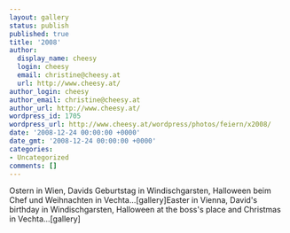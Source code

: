 ```yaml
---
layout: gallery
status: publish
published: true
title: '2008'
author:
  display_name: cheesy
  login: cheesy
  email: christine@cheesy.at
  url: http://www.cheesy.at/
author_login: cheesy
author_email: christine@cheesy.at
author_url: http://www.cheesy.at/
wordpress_id: 1705
wordpress_url: http://www.cheesy.at/wordpress/photos/feiern/x2008/
date: '2008-12-24 00:00:00 +0000'
date_gmt: '2008-12-24 00:00:00 +0000'
categories:
- Uncategorized
comments: []
---
```

<!--:de-->Ostern in Wien, Davids Geburtstag in Windischgarsten, Halloween beim Chef und Weihnachten in Vechta...[gallery]<!--:--><!--:en-->Easter in Vienna, David's birthday in Windischgarsten, Halloween at the boss's place and Christmas in Vechta...[gallery]<!--:-->
